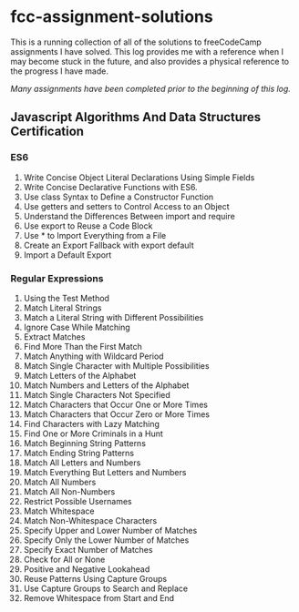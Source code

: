 # fcc-assignment-solutions
This is a running collection of all of the solutions to freeCodeCamp assignments I have solved. This log provides me with a reference 
when I may become stuck in the future, and also provides a physical reference to the progress I have made. 

*Many assignments have been completed prior to the beginning of this log.*
## Javascript Algorithms And Data Structures Certification <br>
### ES6 <br>
1. Write Concise Object Literal Declarations Using Simple Fields<br>
2. Write Concise Declarative Functions with ES6.<br>
3. Use class Syntax to Define a Constructor Function<br>
5. Use getters and setters to Control Access to an Object<br>
6. Understand the Differences Between import and require<br>
7. Use export to Reuse a Code Block<br>
8. Use * to Import Everything from a File<br>
9. Create an Export Fallback with export default<br>
10. Import a Default Export<br>
### Regular Expressions <br>
1. Using the Test Method<br>
2. Match Literal Strings<br>
3. Match a Literal String with Different Possibilities<br>
4. Ignore Case While Matching<br>
5. Extract Matches<br>
6. Find More Than the First Match<br>
7. Match Anything with Wildcard Period<br>
8. Match Single Character with Multiple Possibilities<br>
9. Match Letters of the Alphabet<br>
10. Match Numbers and Letters of the Alphabet<br>
11. Match Single Characters Not Specified<br>
12. Match Characters that Occur One or More Times<br>
13. Match Characters that Occur Zero or More Times<br>
14. Find Characters with Lazy Matching<br>
15. Find One or More Criminals in a Hunt<br>
16. Match Beginning String Patterns<br>
17. Match Ending String Patterns<br>
18. Match All Letters and Numbers<br>
19. Match Everything But Letters and Numbers<br>
20. Match All Numbers<br>
21. Match All Non-Numbers<br>
22. Restrict Possible Usernames<br>
23. Match Whitespace<br>
24. Match Non-Whitespace Characters<br>
25. Specify Upper and Lower Number of Matches<br>
26. Specify Only the Lower Number of Matches<br>
27. Specify Exact Number of Matches<br>
28. Check for All or None<br>
29. Positive and Negative Lookahead<br>
30. Reuse Patterns Using Capture Groups<br>
31. Use Capture Groups to Search and Replace<br>
32. Remove Whitespace from Start and End<br>
